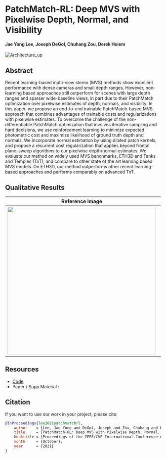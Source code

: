 # PatchMatch-RL: Deep MVS with Pixelwise Depth, Normal, and Visibility
#### Jae Yong Lee, Joseph DeGol, Chuhang Zou, Derek Hoiem
![Architecture_up](https://user-images.githubusercontent.com/5545126/127352929-498537bd-1139-4241-bd8a-7e3ef5c96ae8.png)

## Abstract
Recent learning-based multi-view stereo (MVS) methods show excellent performance with dense cameras and small depth ranges. However, non-learning based approaches still outperform for scenes with large depth ranges and sparser wide-baseline views, in part due to their PatchMatch optimization over pixelwise estimates of depth, normals, and visibility. In this paper, we propose an end-to-end trainable PatchMatch-based MVS approach that combines advantages of trainable costs and regularizations with pixelwise estimates. To overcome the challenge of the non-differentiable PatchMatch optimization that involves iterative sampling and hard decisions, we use reinforcement learning to minimize expected photometric cost and maximize likelihood of ground truth depth and normals. We incorporate normal estimation by using dilated patch kernels, and propose a recurrent cost regularization that applies beyond frontal plane-sweep algorithms to our pixelwise depth/normal estimates. We evaluate our method on widely used MVS benchmarks, ETH3D and Tanks and Temples (TnT), and compare to other state of the art learning based MVS models. On ETH3D, our method outperforms other recent learning-based approaches and performs comparably on advanced TnT.

## Qualitative Results

|Reference Image| COLMAP | Ours |
|---|---|---| 
|<img src="https://user-images.githubusercontent.com/5545126/127351607-8bb7bb45-7f3f-484a-8dae-df261f48c95d.jpg" width="480">|<img src="https://user-images.githubusercontent.com/5545126/127351579-a34335f7-68fa-42e0-b618-d9e9f9af43e2.png" width="480"> |<img src="https://user-images.githubusercontent.com/5545126/127351573-2eeea200-fd94-4457-b7c1-c9a8201c37d2.png" width="480">|


## Resources
- [Code](https://github.com/leejaeyong7/patchmatch-rl)
- Paper / Supp.Material : 

## Citation
If you want to use our work in your project, please cite:
```bibtex
@InProceedings{lee2021patchmatchrl,
    author    = {Lee, Jae Yong and DeGol, Joseph and Zou, Chuhang and Hoiem, Derek},
    title     = {PatchMatch-RL: Deep MVS with Pixelwise Depth, Normal, and Visibility},
    booktitle = {Proceedings of the IEEE/CVF International Conference on Computer Vision},
    month     = {October},
    year      = {2021}
}
```
